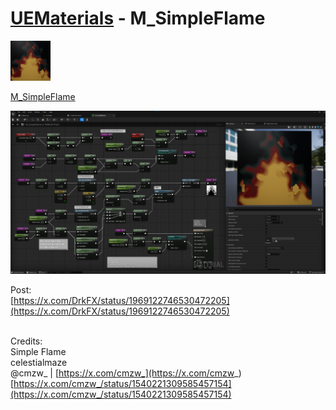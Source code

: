 # <a href="..">UEMaterials</a> - M_SimpleFlame
<img src="M_SimpleFlame_00.png" width="64px" /><br/>

<a href="../M_SimpleFlame.uasset">M_SimpleFlame</a><br/>

<img src="M_SimpleFlame_01.png" width="640px" /><br/>

Post:<br/>
[https://x.com/DrkFX/status/1969122746530472205](https://x.com/DrkFX/status/1969122746530472205)<br/><br/>

Credits:<br/>
Simple Flame <br/>
celestialmaze <br/>
 @cmzw_  |  [https://x.com/cmzw_](https://x.com/cmzw_) <br/>
[https://x.com/cmzw_/status/1540221309585457154](https://x.com/cmzw_/status/1540221309585457154) <br/>

